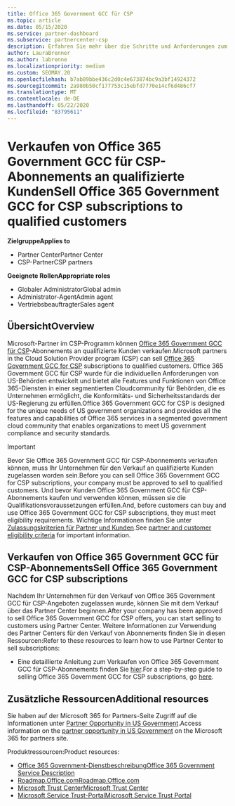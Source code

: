 ```yaml
---
title: Office 365 Government GCC für CSP
ms.topic: article
ms.date: 05/15/2020
ms.service: partner-dashboard
ms.subservice: partnercenter-csp
description: Erfahren Sie mehr über die Schritte und Anforderungen zum verkaufen von Abonnements für Office 365 Government gcc für CSP an qualifizierte USA Government-Kunden oder-Auftragnehmer.
author: LauraBrenner
ms.author: labrenne
ms.localizationpriority: medium
ms.custom: SEOMAY.20
ms.openlocfilehash: b7ab89bbe436c2d0c4e673874bc9a3bf14924372
ms.sourcegitcommit: 2a980b50cf177753c15ebfd7770e14cf6d486cf7
ms.translationtype: MT
ms.contentlocale: de-DE
ms.lasthandoff: 05/22/2020
ms.locfileid: "83795611"
---
```

# <a name="sell-office-365-government-gcc-for-csp-subscriptions-to-qualified-customers"></a><span data-ttu-id="be178-103">Verkaufen von Office 365 Government GCC für CSP-Abonnements an qualifizierte Kunden</span><span class="sxs-lookup"><span data-stu-id="be178-103">Sell Office 365 Government GCC for CSP subscriptions to qualified customers</span></span>

<span data-ttu-id="be178-104">**Zielgruppe**</span><span class="sxs-lookup"><span data-stu-id="be178-104">**Applies to**</span></span>

- <span data-ttu-id="be178-105">Partner Center</span><span class="sxs-lookup"><span data-stu-id="be178-105">Partner Center</span></span>
- <span data-ttu-id="be178-106">CSP-Partner</span><span class="sxs-lookup"><span data-stu-id="be178-106">CSP partners</span></span>

<span data-ttu-id="be178-107">**Geeignete Rollen**</span><span class="sxs-lookup"><span data-stu-id="be178-107">**Appropriate roles**</span></span>

- <span data-ttu-id="be178-108">Globaler Administrator</span><span class="sxs-lookup"><span data-stu-id="be178-108">Global admin</span></span>
- <span data-ttu-id="be178-109">Administrator-Agent</span><span class="sxs-lookup"><span data-stu-id="be178-109">Admin agent</span></span>
- <span data-ttu-id="be178-110">Vertriebsbeauftragter</span><span class="sxs-lookup"><span data-stu-id="be178-110">Sales agent</span></span>

## <a name="overview"></a><span data-ttu-id="be178-111">Übersicht</span><span class="sxs-lookup"><span data-stu-id="be178-111">Overview</span></span>

<span data-ttu-id="be178-112">Microsoft-Partner im CSP-Programm können [Office 365 Government GCC für CSP](https://www.microsoft.com/microsoft-365/partners/governmentforCSP)-Abonnements an qualifizierte Kunden verkaufen.</span><span class="sxs-lookup"><span data-stu-id="be178-112">Microsoft partners in the Cloud Solution Provider program (CSP) can sell [Office 365 Government GCC for CSP](https://www.microsoft.com/microsoft-365/partners/governmentforCSP) subscriptions to qualified customers.</span></span> <span data-ttu-id="be178-113">Office 365 Government GCC für CSP wurde für die individuellen Anforderungen von US-Behörden entwickelt und bietet alle Features und Funktionen von Office 365-Diensten in einer segmentierten Cloudcommunity für Behörden, die es Unternehmen ermöglicht, die Konformitäts- und Sicherheitsstandards der US-Regierung zu erfüllen.</span><span class="sxs-lookup"><span data-stu-id="be178-113">Office 365 Government GCC for CSP is designed for the unique needs of US government organizations and provides all the features and capabilities of Office 365 services in a segmented government cloud community that enables organizations to meet US government compliance and security standards.</span></span> 

>[!IMPORTANT] 
><span data-ttu-id="be178-114">Bevor Sie Office 365 Government GCC für CSP-Abonnements verkaufen können, muss Ihr Unternehmen für den Verkauf an qualifizierte Kunden zugelassen worden sein.</span><span class="sxs-lookup"><span data-stu-id="be178-114">Before you can sell Office 365 Government GCC for CSP subscriptions, your company must be approved to sell to qualified customers.</span></span> <span data-ttu-id="be178-115">Und bevor Kunden Office 365 Government GCC für CSP-Abonnements kaufen und verwenden können, müssen sie die Qualifikationsvoraussetzungen erfüllen.</span><span class="sxs-lookup"><span data-stu-id="be178-115">And, before customers can buy and use Office 365 Government GCC for CSP subscriptions, they must meet eligibility requirements.</span></span> <span data-ttu-id="be178-116">Wichtige Informationen finden Sie unter [Zulassungskriterien für Partner und Kunden](csp-gcc-validate.md).</span><span class="sxs-lookup"><span data-stu-id="be178-116">See [partner and customer eligibility criteria](csp-gcc-validate.md) for important information.</span></span>


## <a name="sell-office-365-government-gcc-for-csp-subscriptions"></a><span data-ttu-id="be178-117">Verkaufen von Office 365 Government GCC für CSP-Abonnements</span><span class="sxs-lookup"><span data-stu-id="be178-117">Sell Office 365 Government GCC for CSP subscriptions</span></span>

<span data-ttu-id="be178-118">Nachdem Ihr Unternehmen für den Verkauf von Office 365 Government GCC für CSP-Angeboten zugelassen wurde, können Sie mit dem Verkauf über das Partner Center beginnen.</span><span class="sxs-lookup"><span data-stu-id="be178-118">After your company has been approved to sell Office 365 Government GCC for CSP offers, you can start selling to customers using Partner Center.</span></span> <span data-ttu-id="be178-119">Weitere Informationen zur Verwendung des Partner Centers für den Verkauf von Abonnements finden Sie in diesen Ressourcen:</span><span class="sxs-lookup"><span data-stu-id="be178-119">Refer to these resources to learn how to use Partner Center to sell subscriptions:</span></span> 

-   <span data-ttu-id="be178-120">Eine detaillierte Anleitung zum Verkaufen von Office 365 Government GCC für CSP-Abonnements finden Sie [hier](https://go.microsoft.com/fwlink/?linkid=2007323).</span><span class="sxs-lookup"><span data-stu-id="be178-120">For a step-by-step guide to selling Office 365 Government GCC for CSP subscriptions, go [here](https://go.microsoft.com/fwlink/?linkid=2007323).</span></span>  


## <a name="additional-resources"></a><span data-ttu-id="be178-121">Zusätzliche Ressourcen</span><span class="sxs-lookup"><span data-stu-id="be178-121">Additional resources</span></span>

<span data-ttu-id="be178-122">Sie haben auf der Microsoft 365 for Partners-Seite Zugriff auf die Informationen unter [Partner Opportunity in US Government](https://www.microsoft.com/microsoft-365/partners/governmentforCSP).</span><span class="sxs-lookup"><span data-stu-id="be178-122">Access information on the [partner opportunity in US Government](https://www.microsoft.com/microsoft-365/partners/governmentforCSP) on the Microsoft 365 for partners site.</span></span>

<span data-ttu-id="be178-123">Produktressourcen:</span><span class="sxs-lookup"><span data-stu-id="be178-123">Product resources:</span></span>

- [<span data-ttu-id="be178-124">Office 365 Government-Dienstbeschreibung</span><span class="sxs-lookup"><span data-stu-id="be178-124">Office 365 Government Service Description</span></span>](https://technet.microsoft.com/library/mt774581.aspx)
- [<span data-ttu-id="be178-125">Roadmap.Office.com</span><span class="sxs-lookup"><span data-stu-id="be178-125">Roadmap.Office.com</span></span>](https://products.office.com/business/office-365-roadmap)
- [<span data-ttu-id="be178-126">Microsoft Trust Center</span><span class="sxs-lookup"><span data-stu-id="be178-126">Microsoft Trust Center</span></span>](https://www.microsoft.com/TrustCenter/)
- [<span data-ttu-id="be178-127">Microsoft Service Trust-Portal</span><span class="sxs-lookup"><span data-stu-id="be178-127">Microsoft Service Trust Portal</span></span>](https://aka.ms/STP)

